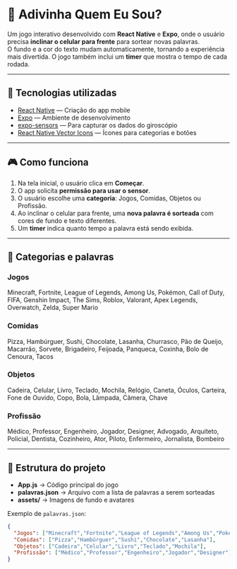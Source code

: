 # 📱 Adivinha Quem Eu Sou?

Um jogo interativo desenvolvido com **React Native** e **Expo**, onde o usuário precisa **inclinar o celular para frente** para sortear novas palavras.  
O fundo e a cor do texto mudam automaticamente, tornando a experiência mais divertida. O jogo também inclui um **timer** que mostra o tempo de cada rodada.

---

## 🚀 Tecnologias utilizadas
- [React Native](https://reactnative.dev/) — Criação do app mobile  
- [Expo](https://expo.dev/) — Ambiente de desenvolvimento  
- [expo-sensors](https://docs.expo.dev/versions/latest/sdk/sensors/) — Para capturar os dados do giroscópio  
- [React Native Vector Icons](https://github.com/oblador/react-native-vector-icons) — Ícones para categorias e botões  

---

## 🎮 Como funciona
1. Na tela inicial, o usuário clica em **Começar**.  
2. O app solicita **permissão para usar o sensor**.  
3. O usuário escolhe uma **categoria**: Jogos, Comidas, Objetos ou Profissão.  
4. Ao inclinar o celular para frente, uma **nova palavra é sorteada** com cores de fundo e texto diferentes.  
5. Um **timer** indica quanto tempo a palavra está sendo exibida.  

---

## 📝 Categorias e palavras

### Jogos
Minecraft, Fortnite, League of Legends, Among Us, Pokémon, Call of Duty, FIFA, Genshin Impact, The Sims, Roblox, Valorant, Apex Legends, Overwatch, Zelda, Super Mario  

### Comidas
Pizza, Hambúrguer, Sushi, Chocolate, Lasanha, Churrasco, Pão de Queijo, Macarrão, Sorvete, Brigadeiro, Feijoada, Panqueca, Coxinha, Bolo de Cenoura, Tacos  

### Objetos
Cadeira, Celular, Livro, Teclado, Mochila, Relógio, Caneta, Óculos, Carteira, Fone de Ouvido, Copo, Bola, Lâmpada, Câmera, Chave  

### Profissão
Médico, Professor, Engenheiro, Jogador, Designer, Advogado, Arquiteto, Policial, Dentista, Cozinheiro, Ator, Piloto, Enfermeiro, Jornalista, Bombeiro  

---

## 📂 Estrutura do projeto
- **App.js** → Código principal do jogo  
- **palavras.json** → Arquivo com a lista de palavras a serem sorteadas  
- **assets/** → Imagens de fundo e avatares  

Exemplo de `palavras.json`:
```json
{
  "Jogos": ["Minecraft","Fortnite","League of Legends","Among Us","Pokémon"],
  "Comidas": ["Pizza","Hambúrguer","Sushi","Chocolate","Lasanha"],
  "Objetos": ["Cadeira","Celular","Livro","Teclado","Mochila"],
  "Profissão": ["Médico","Professor","Engenheiro","Jogador","Designer"]
}
